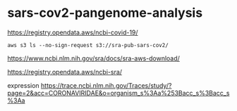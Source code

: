 # sars-cov2-pangenome-analysis


https://registry.opendata.aws/ncbi-covid-19/

`aws s3 ls --no-sign-request s3://sra-pub-sars-cov2/`

https://www.ncbi.nlm.nih.gov/sra/docs/sra-aws-download/

https://registry.opendata.aws/ncbi-sra/

expression
https://trace.ncbi.nlm.nih.gov/Traces/study/?page=2&acc=CORONAVIRIDAE&o=organism_s%3Aa%253Bacc_s%3Bacc_s%3Aa